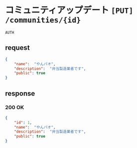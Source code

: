 # コミュニティアップデート `[PUT] /communities/{id}`
`AUTH`

## request
```json
{
	"name":  "やんパオ",
	"description":  "弁当製造業者です",
	"public": true
}
```

## response

### 200 OK
```json
{
    "id": 1,
	"name":  "やんパオ",
	"description":  "弁当製造業者です",
	"public": true
}
```